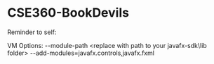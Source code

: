 # CSE360-BookDevils

Reminder to self:

VM Options:
--module-path <replace with path to your javafx-sdk\lib folder> --add-modules=javafx.controls,javafx.fxml